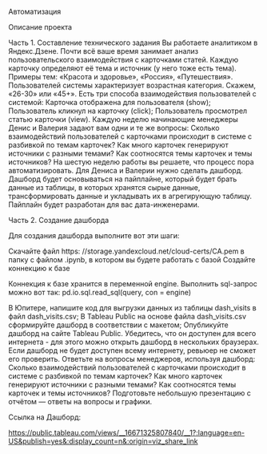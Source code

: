 Автоматизация

Описание проекта

Часть 1. Составление технического задания Вы работаете аналитиком в Яндекс.Дзене. 
Почти всё ваше время занимает анализ пользовательского взаимодействия с карточками статей. 
Каждую карточку определяют её тема и источник (у него тоже есть тема). 
Примеры тем: «Красота и здоровье», «Россия», «Путешествия». Пользователей системы характеризует возрастная категория. 
Скажем, «26-30» или «45+». Есть три способа взаимодействия пользователей с системой:
Карточка отображена для пользователя (show); Пользователь кликнул на карточку (click); 
Пользователь просмотрел статью карточки (view). 
Каждую неделю начинающие менеджеры Денис и Валерия задают вам одни и те же вопросы: 
Сколько взаимодействий пользователей с карточками происходит в системе с разбивкой по темам карточек? 
Как много карточек генерируют источники с разными темами? 
Как соотносятся темы карточек и темы источников? 
На шестую неделю работы вы решаете, что процесс пора автоматизировать. 
Для Дениса и Валерии нужно сделать дашборд. 
Дашборд будет основываться на пайплайне, который будет брать данные из таблицы, в которых хранятся сырые данные, 
трансформировать данные и укладывать их в агрегирующую таблицу. 
Пайплайн будет разработан для вас дата-инженерами.

Часть 2. Создание дашборда

Для создания дашборда выполните вот эти шаги:

Скачайте файл https: //storage.yandexcloud.net/cloud-certs/CA.pem в папку с файлом .ipynb, в котором вы будете работать с базой Создайте коннекцию к базе

Коннекция к базе хранится в переменной engine. Выполнить sql-запрос можно вот так: pd.io.sql.read_sql(query, con = engine)

В Юпитере, напишите код для выгрузки данных из таблицы dash_visits в файл dash_visits.csv; В Tableau Public на основе файла dash_visits.csv сформируйте дашборд в соответствии с макетом; Опубликуйте дашборд на сайте Tableau Public. Убедитесь, что он доступен для всего интернета - для этого можно открыть дашборд в нескольких браузерах. Если дашборд не будет доступен всему интернету, ревьюер не сможет его проверить. Ответьте на вопросы менеджеров, используя дашборд: Cколько взаимодействий пользователей с карточками происходит в системе с разбивкой по темам карточек? Как много карточек генерируют источники с разными темами? Как соотносятся темы карточек и темы источников? Подготовьте небольшую презентацию с отчётом — ответы на вопросы и графики.

Ссылка на Дашборд:

https://public.tableau.com/views/__16671325807840/__1?:language=en-US&publish=yes&:display_count=n&:origin=viz_share_link